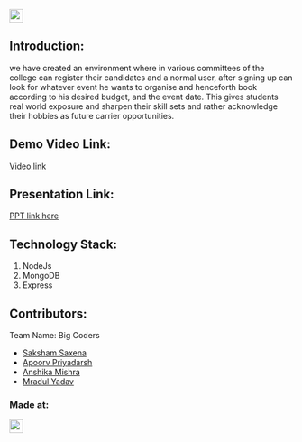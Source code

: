 
</p>

<a href="https://hack36.com"> <img src="https://cutt.ly/BuiltAtHack36" height=24px> </a>


## Introduction:
  we have created an environment where in various committees of the college can register their candidates and a normal user, after signing up can look for whatever event he wants to organise and henceforth book according to his desired budget, and the event date.
This gives students real world exposure and sharpen their skill sets and rather acknowledge their hobbies as future carrier opportunities.
  
## Demo Video Link:
  <a href="https://drive.google.com/file/d/1lpwQrsJ7rg3gmj90r6uvwHb7VHxZaNQR/view?usp=sharing">Video link</a>
  
## Presentation Link:
  <a href="https://docs.google.com/presentation/d/1vnYqRhnFyaEm0X90SEKD-EbRm_AFWbRVssls6BXUBEY/edit?usp=sharing"> PPT link here </a>
  
  


## Technology Stack:
  1) NodeJs
  2) MongoDB
  3) Express
  
  

## Contributors:

Team Name: Big Coders

* [Saksham Saxena](https://github.com/saksham12022002)
* [Apoorv Priyadarsh](https://github.com/apoorv-tech)
* [Anshika Mishra](https://github.com/anshika20191099)
* [Mradul Yadav](https://github.com/mradulyadav007)


### Made at:
<a href="https://hack36.com"> <img src="https://cutt.ly/BuiltAtHack36" height=24px> </a>
